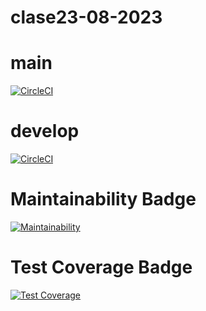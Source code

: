 # clase23-08-2023 

# main
[![CircleCI](https://dl.circleci.com/status-badge/img/gh/valeartola/clase23-08-2023/tree/main.svg?style=svg)](https://dl.circleci.com/status-badge/redirect/gh/valeartola/clase23-08-2023/tree/main)

# develop
[![CircleCI](https://dl.circleci.com/status-badge/img/gh/valeartola/clase23-08-2023/tree/develop.svg?style=svg)](https://dl.circleci.com/status-badge/redirect/gh/valeartola/clase23-08-2023/tree/develop)

# Maintainability Badge
[![Maintainability](https://api.codeclimate.com/v1/badges/b9d95e567b864d62d194/maintainability)](https://codeclimate.com/github/valeartola/clase23-08-2023/maintainability)

# Test Coverage Badge
[![Test Coverage](https://api.codeclimate.com/v1/badges/b9d95e567b864d62d194/test_coverage)](https://codeclimate.com/github/valeartola/clase23-08-2023/test_coverage)